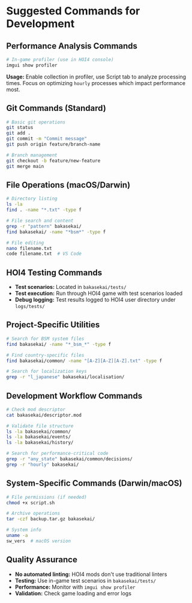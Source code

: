 # Suggested Commands for Development

## Performance Analysis Commands
```bash
# In-game profiler (use in HOI4 console)
imgui show profiler
```
**Usage:** Enable collection in profiler, use Script tab to analyze processing times. Focus on optimizing `hourly` processes which impact performance most.

## Git Commands (Standard)
```bash
# Basic git operations
git status
git add .
git commit -m "Commit message"
git push origin feature/branch-name

# Branch management
git checkout -b feature/new-feature
git merge main
```

## File Operations (macOS/Darwin)
```bash
# Directory listing
ls -la
find . -name "*.txt" -type f

# File search and content
grep -r "pattern" bakasekai/
find bakasekai/ -name "*bsm*" -type f

# File editing
nano filename.txt
code filename.txt  # VS Code
```

## HOI4 Testing Commands
- **Test scenarios:** Located in `bakasekai/tests/`
- **Test execution:** Run through HOI4 game with test scenarios loaded
- **Debug logging:** Test results logged to HOI4 user directory under `logs/tests/`

## Project-Specific Utilities
```bash
# Search for BSM system files
find bakasekai/ -name "*_bsm_*" -type f

# Find country-specific files
find bakasekai/common/ -name "[A-Z][A-Z][A-Z].txt" -type f

# Search for localization keys
grep -r "l_japanese" bakasekai/localisation/
```

## Development Workflow Commands
```bash
# Check mod descriptor
cat bakasekai/descriptor.mod

# Validate file structure
ls -la bakasekai/common/
ls -la bakasekai/events/
ls -la bakasekai/history/

# Search for performance-critical code
grep -r "any_state" bakasekai/common/decisions/
grep -r "hourly" bakasekai/
```

## System-Specific Commands (Darwin/macOS)
```bash
# File permissions (if needed)
chmod +x script.sh

# Archive operations
tar -czf backup.tar.gz bakasekai/

# System info
uname -a
sw_vers  # macOS version
```

## Quality Assurance
- **No automated linting:** HOI4 mods don't use traditional linters
- **Testing:** Use in-game test scenarios in `bakasekai/tests/`
- **Performance:** Monitor with `imgui show profiler`
- **Validation:** Check game loading and error logs